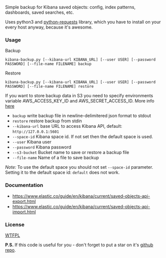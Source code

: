 Simple backup for Kibana saved objects: config, index patterns, dashboards, saved searches, etc.

Uses python3 and [python-requests](https://requests.readthedocs.io/) library, which you have to install on your every host anyway, because it's awesome.

### Usage
Backup
```console
kibana-backup.py [--kibana-url KIBANA_URL] [--user USER] [--password PASSWORD] [--file-name FILENAME] backup
```

Restore
```console
kibana-backup.py [--kibana-url KIBANA_URL] [--user USER] [--password PASSWORD] [--file-name FILENAME] restore
```

If you want to store backup data in S3 you need to specify environments variable AWS_ACCESS_KEY_ID and AWS_SECRET_ACCESS_ID. More info [here](https://docs.aws.amazon.com/cli/latest/userguide/cli-configure-envvars.html)

* `backup` write backup file in newline-delimitered json format to stdout
* `restore` restore backup from stdin
* `--kibana-url` base URL to access Kibana API, default: `http://127.0.0.1:5601`
* `--space-id` Kibana space id. If not set then the default space is used.
* `--user` Kibana user
* `--password` Kibana password
* `--s3-bucket` Bucket name to save or restore a backup file
* `--file-name` Name of a file to save backup

 *Note:* To use the default space you should not set `--space-id` parameter. Setting it to the default space id: `default` does not work.
 

### Documentation

* https://www.elastic.co/guide/en/kibana/current/saved-objects-api-export.html
* https://www.elastic.co/guide/en/kibana/current/saved-objects-api-import.html

### License

[WTFPL](LICENSE)

**P.S.** If this code is useful for you - don't forget to put a star on it's [github repo](https://github.com/selivan/kibana-backup-simple).
